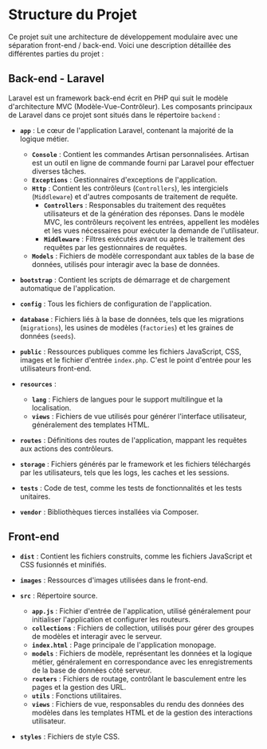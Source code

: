 
# Structure du Projet

Ce projet suit une architecture de développement modulaire avec une séparation front-end / back-end. Voici une description détaillée des différentes parties du projet :

## Back-end - Laravel

Laravel est un framework back-end écrit en PHP qui suit le modèle d'architecture MVC (Modèle-Vue-Contrôleur). Les composants principaux de Laravel dans ce projet sont situés dans le répertoire `backend` :

- **`app`** : Le cœur de l'application Laravel, contenant la majorité de la logique métier.
  - **`Console`** : Contient les commandes Artisan personnalisées. Artisan est un outil en ligne de commande fourni par Laravel pour effectuer diverses tâches.
  - **`Exceptions`** : Gestionnaires d'exceptions de l'application.
  - **`Http`** : Contient les contrôleurs (`Controllers`), les intergiciels (`Middleware`) et d'autres composants de traitement de requête.
    - **`Controllers`** : Responsables du traitement des requêtes utilisateurs et de la génération des réponses. Dans le modèle MVC, les contrôleurs reçoivent les entrées, appellent les modèles et les vues nécessaires pour exécuter la demande de l'utilisateur.
    - **`Middleware`** : Filtres exécutés avant ou après le traitement des requêtes par les gestionnaires de requêtes.
  - **`Models`** : Fichiers de modèle correspondant aux tables de la base de données, utilisés pour interagir avec la base de données.

- **`bootstrap`** : Contient les scripts de démarrage et de chargement automatique de l'application.

- **`config`** : Tous les fichiers de configuration de l'application.

- **`database`** : Fichiers liés à la base de données, tels que les migrations (`migrations`), les usines de modèles (`factories`) et les graines de données (`seeds`).

- **`public`** : Ressources publiques comme les fichiers JavaScript, CSS, images et le fichier d'entrée `index.php`. C'est le point d'entrée pour les utilisateurs front-end.

- **`resources`** :
  - **`lang`** : Fichiers de langues pour le support multilingue et la localisation.
  - **`views`** : Fichiers de vue utilisés pour générer l'interface utilisateur, généralement des templates HTML.

- **`routes`** : Définitions des routes de l'application, mappant les requêtes aux actions des contrôleurs.

- **`storage`** : Fichiers générés par le framework et les fichiers téléchargés par les utilisateurs, tels que les logs, les caches et les sessions.

- **`tests`** : Code de test, comme les tests de fonctionnalités et les tests unitaires.

- **`vendor`** : Bibliothèques tierces installées via Composer.

## Front-end

- **`dist`** : Contient les fichiers construits, comme les fichiers JavaScript et CSS fusionnés et minifiés.

- **`images`** : Ressources d'images utilisées dans le front-end.

- **`src`** : Répertoire source.
  - **`app.js`** : Fichier d'entrée de l'application, utilisé généralement pour initialiser l'application et configurer les routeurs.
  - **`collections`** : Fichiers de collection, utilisés pour gérer des groupes de modèles et interagir avec le serveur.
  - **`index.html`** : Page principale de l'application monopage.
  - **`models`** : Fichiers de modèle, représentant les données et la logique métier, généralement en correspondance avec les enregistrements de la base de données côté serveur.
  - **`routers`** : Fichiers de routage, contrôlant le basculement entre les pages et la gestion des URL.
  - **`utils`** : Fonctions utilitaires.
  - **`views`** : Fichiers de vue, responsables du rendu des données des modèles dans les templates HTML et de la gestion des interactions utilisateur.

- **`styles`** : Fichiers de style CSS.
